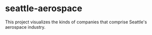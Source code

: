 # seattle-aerospace

This project visualizes the kinds of companies that comprise Seattle's aerospace industry.

